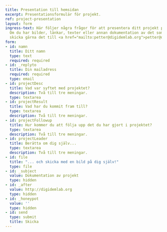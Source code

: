 ```yaml
---
title: Presentation till hemsidan
excerpt: Presentationsformulär för projekt.
ref: project-presentation
layout: form
ingress-text: Här följer några frågor för att presentera ditt projekt på hemsidan.
  Om du har bilder, länkar, texter eller annan dokumentation av det som du gjort,
  skicka gärna det till <a href="mailto:petter@digidemlab.org">petter@digidemlab.org</a>!
form:
- id: namn
  title: Ditt namn
  type: text
  required: required
- id: _replyto
  title: Din mailadress
  required: required
  type: email
- id: projectDesc
  title: Vad var syftet med projektet?
  description: Två till tre meningar.
  type: textarea
- id: projectResult
  title: Vad har du kommit fram till?
  type: textarea
  description: Två till tre meningar.
- id: projectFollowup
  title: Hur kommer du att följa upp det du har gjort i projektet?
  type: textarea
  description: Två till tre meningar.
- id: projectLeader
  title: Berätta om dig själv...
  type: textarea
  description: Två till tre meningar.
- id: file
  title: "... och skicka med en bild på dig själv!"
  type: file
- id: _subject
  value: Dokumentation av projekt
  type: hidden
- id: _after
  value: http://digidemlab.org
  type: hidden
- id: _honeypot
  value: ''
  type: hidden
- id: send
  type: submit
  title: Skicka
---
```

